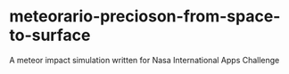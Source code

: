 # meteorario-precioson-from-space-to-surface
A meteor impact simulation written for Nasa International Apps Challenge

